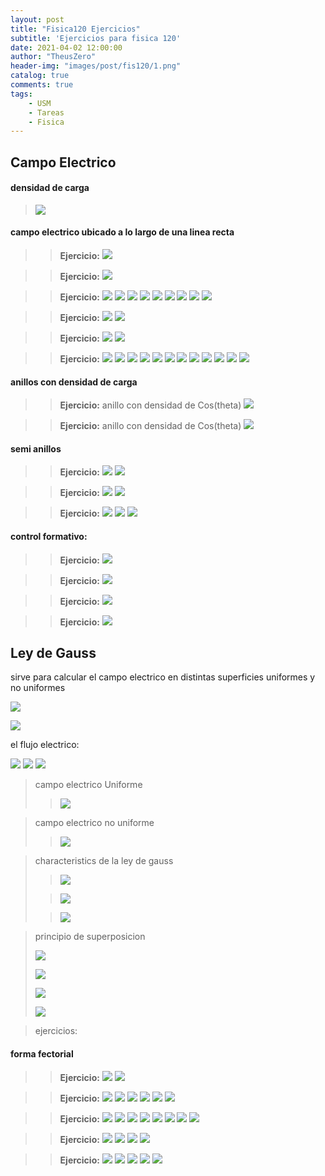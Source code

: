 ```yaml
---
layout: post
title: "Fisica120 Ejercicios"
subtitle: 'Ejercicios para fisica 120'
date: 2021-04-02 12:00:00
author: "TheusZero"
header-img: "images/post/fis120/1.png"
catalog: true
comments: true
tags:
    - USM
    - Tareas
    - Fisica
---
```


## Campo Electrico

#### densidad de carga

> ![](/TheusZero/images/post/fis120/2.png)

#### campo electrico ubicado a lo largo de una linea recta

>> **Ejercicio:**
> ![](/TheusZero/images/post/fis120/38.png)

>> **Ejercicio:**
> ![](/TheusZero/images/post/fis120/39.png)

>> **Ejercicio:**
> ![](/TheusZero/images/post/fis120/4.png)
> ![](/TheusZero/images/post/fis120/5.png)
> ![](/TheusZero/images/post/fis120/6.png)
> ![](/TheusZero/images/post/fis120/7.png)
> ![](/TheusZero/images/post/fis120/8.png)
> ![](/TheusZero/images/post/fis120/9.png)
> ![](/TheusZero/images/post/fis120/10.png)
> ![](/TheusZero/images/post/fis120/11.png)
> ![](/TheusZero/images/post/fis120/12.png)

>> **Ejercicio:**
> ![](/TheusZero/images/post/fis120/19.png)
> ![](/TheusZero/images/post/fis120/20.png)

>> **Ejercicio:**
> ![](/TheusZero/images/post/fis120/21.png)
> ![](/TheusZero/images/post/fis120/22.png)

>> **Ejercicio:**
> ![](/TheusZero/images/post/fis120/24.png)
> ![](/TheusZero/images/post/fis120/23.png)
> ![](/TheusZero/images/post/fis120/25.png)
> ![](/TheusZero/images/post/fis120/26.png)
> ![](/TheusZero/images/post/fis120/27.png)
> ![](/TheusZero/images/post/fis120/28.png)
> ![](/TheusZero/images/post/fis120/29.png)
> ![](/TheusZero/images/post/fis120/30.png)
> ![](/TheusZero/images/post/fis120/31.png)
> ![](/TheusZero/images/post/fis120/32.png)
> ![](/TheusZero/images/post/fis120/33.png)
> ![](/TheusZero/images/post/fis120/34.png)


#### anillos con densidad de carga

>> **Ejercicio:**
>> anillo con densidad de Cos(theta)
> ![](/TheusZero/images/post/fis120/3.png)

>> **Ejercicio:**
>> anillo con densidad de Cos(theta)
> ![](/TheusZero/images/post/fis120/16.png)


#### semi anillos

>> **Ejercicio:**
> ![](/TheusZero/images/post/fis120/13.png)
> ![](/TheusZero/images/post/fis120/14.png)

>> **Ejercicio:**
> ![](/TheusZero/images/post/fis120/17.png)
> ![](/TheusZero/images/post/fis120/18.png)

>> **Ejercicio:**
> ![](/TheusZero/images/post/fis120/35.png)
> ![](/TheusZero/images/post/fis120/36.png)
> ![](/TheusZero/images/post/fis120/37.png)

#### control formativo:

>> **Ejercicio:**
> ![](/TheusZero/images/post/fis120/40.png)

>> **Ejercicio:**
> ![](/TheusZero/images/post/fis120/41.png)

>> **Ejercicio:**
> ![](/TheusZero/images/post/fis120/42.png)

>> **Ejercicio:**
> ![](/TheusZero/images/post/fis120/43.png)

## Ley de Gauss

sirve para calcular el campo electrico en distintas superficies uniformes y no uniformes

![](/TheusZero/images/post/fis120/44.png)

![](/TheusZero/images/post/fis120/47.png)


el flujo electrico:

![](/TheusZero/images/post/fis120/51.png)
![](/TheusZero/images/post/fis120/52.png)
![](/TheusZero/images/post/fis120/53.png)


> campo electrico Uniforme
>> ![](/TheusZero/images/post/fis120/45.png)

> campo electrico no uniforme
>> ![](/TheusZero/images/post/fis120/46.png)

>  characteristics de la ley de gauss
>> ![](/TheusZero/images/post/fis120/48.png)
> 
>> ![](/TheusZero/images/post/fis120/49.png)
> 
>> ![](/TheusZero/images/post/fis120/50.png)

> principio de superposicion
>
> ![](/TheusZero/images/post/fis120/57.png)
> 
> ![](/TheusZero/images/post/fis120/58.png)
> 
> ![](/TheusZero/images/post/fis120/59.png)
> 
> ![](/TheusZero/images/post/fis120/60.png)

> ejercicios:

#### forma fectorial

>> **Ejercicio:**
> ![](/TheusZero/images/post/fis120/54.png)
> ![](/TheusZero/images/post/fis120/56.png)

>> **Ejercicio:**
> ![](/TheusZero/images/post/fis120/61.png)
> ![](/TheusZero/images/post/fis120/62.png)
> ![](/TheusZero/images/post/fis120/63.png)
> ![](/TheusZero/images/post/fis120/64.png)
> ![](/TheusZero/images/post/fis120/65.png)
> ![](/TheusZero/images/post/fis120/66.png)

>> **Ejercicio:**
> ![](/TheusZero/images/post/fis120/67.png)
> ![](/TheusZero/images/post/fis120/68.png)
> ![](/TheusZero/images/post/fis120/69.png)
> ![](/TheusZero/images/post/fis120/70.png)
> ![](/TheusZero/images/post/fis120/71.png)
> ![](/TheusZero/images/post/fis120/72.png)
> ![](/TheusZero/images/post/fis120/73.png)
> ![](/TheusZero/images/post/fis120/74.png)

>> **Ejercicio:**
> ![](/TheusZero/images/post/fis120/75.png)
> ![](/TheusZero/images/post/fis120/76.png)
> ![](/TheusZero/images/post/fis120/77.png)
> ![](/TheusZero/images/post/fis120/78.png)

>> **Ejercicio:**
> ![](/TheusZero/images/post/fis120/79.png)
> ![](/TheusZero/images/post/fis120/80.png)
> ![](/TheusZero/images/post/fis120/81.png)
> ![](/TheusZero/images/post/fis120/82.png)
> ![](/TheusZero/images/post/fis120/83.png)

